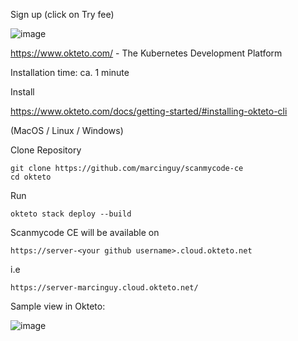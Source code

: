 Sign up (click on Try fee)

![image](https://user-images.githubusercontent.com/20355405/167312805-96c76982-7631-48cc-a3a7-a8e178e87b50.png)


https://www.okteto.com/ - The Kubernetes Development Platform


Installation time: ca. 1 minute


Install

https://www.okteto.com/docs/getting-started/#installing-okteto-cli

(MacOS / Linux / Windows)

Clone Repository

```
git clone https://github.com/marcinguy/scanmycode-ce
cd okteto
```

Run

```
okteto stack deploy --build 
```

Scanmycode CE will be available on 

```
https://server-<your github username>.cloud.okteto.net
```

i.e
```
https://server-marcinguy.cloud.okteto.net/
```

Sample view in Okteto:

![image](https://user-images.githubusercontent.com/20355405/167312847-17bc4b31-5c55-4125-a625-d5875ddbbeff.png)

